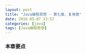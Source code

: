 ```yaml
---
layout: post
title: "Java编程思想 - 第七章、复用类"
date: 2016-05-07 13:57
categories: [java]
tags: [Java编程思想]
---
```


### 本章要点